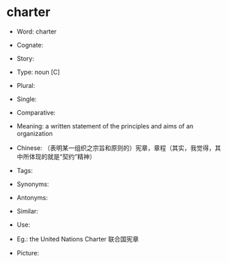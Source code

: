 # charter

- Word: charter
- Cognate: 
- Story: 

- Type: noun [C]
- Plural: 
- Single: 
- Comparative: 
- Meaning: a written statement of the principles and aims of an organization
- Chinese: （表明某一组织之宗旨和原则的）宪章，章程（其实，我觉得，其中所体现的就是“契约”精神）
- Tags: 
- Synonyms: 
- Antonyms: 
- Similar: 
- Use: 
- Eg.: the United Nations Charter 联合国宪章
- Picture: 

